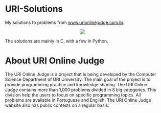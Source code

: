 # URI-Solutions
My solutions to problems from www.urionlinejudge.com.br.

<p align="center">
  <img src="https://scontent.fudi1-2.fna.fbcdn.net/v/t1.0-9/15037089_730572337107377_1557755083096177429_n.png?_nc_cat=111&_nc_eui2=AeGZCRXrm2pNWJ38eZEdTj2WmLehQQiUUlXe0bxSZFrBSMRiktCIKQ7r7B13byP9yQJnaZfYYU9C0mQDpz9jrW473fx3mulcT8tVu0zLsprO_g&_nc_ht=scontent.fudi1-2.fna&oh=bfd2dda31ef149f6dae1accdec87be8f&oe=5C6DD433">
</p>



The solutions are mainly in C, with a few in Python.

# About URI Online Judge

The URI Online Judge is a project that is being developed by the Computer Science Department of URI University. The main goal of the project is to provide programming practice and knowledge sharing. The URI Online Judge contains more than 1,000 problems divided in 8 big categories. This division help the users to focus on specific programming topics. All problems are available in Portuguese and English. The URI Online Judge website also has public contests on a regular basis.

